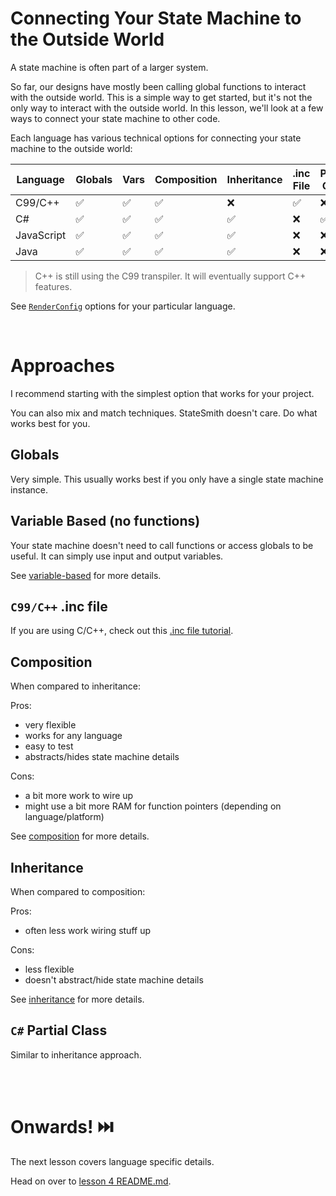 # Connecting Your State Machine to the Outside World
A state machine is often part of a larger system.

So far, our designs have mostly been calling global functions to interact with the outside world. This is a simple way to get started, but it's not the only way to interact with the outside world. In this lesson, we'll look at a few ways to connect your state machine to other code.

Each language has various technical options for connecting your state machine to the outside world:

| Language   | Globals | Vars | Composition | Inheritance | .inc File | Partial Class |
| ---------- | ------- | ---- | ----------- | ----------- | --------- | ------------- |
| C99/C++    | ✅      | ✅   | ✅          | ❌          | ✅        | ❌            |
| C#         | ✅      | ✅   | ✅          | ✅          | ❌        | ✅            |
| JavaScript | ✅      | ✅   | ✅          | ✅          | ❌        | ❌            |
| Java       | ✅      | ✅   | ✅          | ✅          | ❌        | ❌            |

> C++ is still using the C99 transpiler. It will eventually support C++ features.

See [`RenderConfig`](https://github.com/StateSmith/StateSmith/blob/main/docs/settings.md) options for your particular language.

<br>

# Approaches
I recommend starting with the simplest option that works for your project.

You can also mix and match techniques. StateSmith doesn't care. Do what works best for you.



## Globals
Very simple. This usually works best if you only have a single state machine instance.


## Variable Based (no functions)
Your state machine doesn't need to call functions or access globals to be useful. It can simply use input and output variables.

See [variable-based](./variable-based/README.md) for more details.


## `C99/C++` .inc file
If you are using C/C++, check out this [.inc file tutorial](https://github.com/StateSmith/StateSmith-examples/tree/main/c-include-sm-basic-2-plantuml-tutorial).


## Composition
When compared to inheritance:

Pros:
- very flexible
- works for any language
- easy to test
- abstracts/hides state machine details

Cons:
- a bit more work to wire up
- might use a bit more RAM for function pointers (depending on language/platform)

See [composition](./composition/README.md) for more details.


## Inheritance
When compared to composition:

Pros:
- often less work wiring stuff up

Cons:
- less flexible
- doesn't abstract/hide state machine details

See [inheritance](./inheritance/README.md) for more details.

## `C#` Partial Class
Similar to inheritance approach.



<br>
<br>

# Onwards! ⏭️
The next lesson covers language specific details.

Head on over to [lesson 4 README.md](../lesson-4/README.md).

